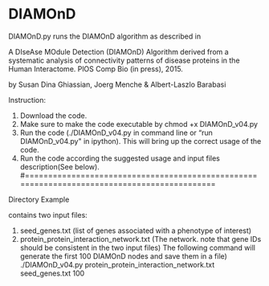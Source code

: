 # DIAMOnD

DIAMOnD.py runs the DIAMOnD algorithm as described in
 
 A DIseAse MOdule Detection (DIAMOnD) Algorithm derived from a
 systematic analysis of connectivity patterns of disease proteins in
 the Human Interactome. PlOS Comp Bio (in press), 2015.

by Susan Dina Ghiassian, Joerg Menche & Albert-Laszlo Barabasi

Instruction:
1. Download the code.
2. Make sure to make the code executable by chmod +x DIAMOnD_v04.py
3. Run the code (./DIAMOnD_v04.py in command line or “run DIAMOnD_v04.py" in ipython). This will bring up the correct usage of the code.
4. Run the code according the suggested usage and input files description(See below).
#============================================================================================

Directory Example

contains two input files:
1. seed_genes.txt (list of genes associated with a phenotype of interest) 
2. protein_protein_interaction_network.txt (The network. note that gene IDs should be consistent in the two input files)
The following command will generate the first 100 DIAMOnD nodes and save them in a file)
./DIAMOnD_v04.py protein_protein_interaction_network.txt seed_genes.txt 100 


